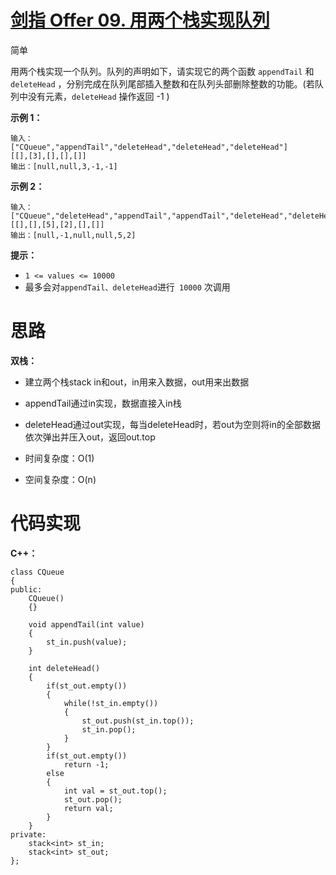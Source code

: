 # [剑指 Offer 09. 用两个栈实现队列](https://leetcode.cn/problems/yong-liang-ge-zhan-shi-xian-dui-lie-lcof/)

简单



用两个栈实现一个队列。队列的声明如下，请实现它的两个函数 `appendTail` 和 `deleteHead` ，分别完成在队列尾部插入整数和在队列头部删除整数的功能。(若队列中没有元素，`deleteHead` 操作返回 -1 )

 

**示例 1：**

```
输入：
["CQueue","appendTail","deleteHead","deleteHead","deleteHead"]
[[],[3],[],[],[]]
输出：[null,null,3,-1,-1]
```

**示例 2：**

```
输入：
["CQueue","deleteHead","appendTail","appendTail","deleteHead","deleteHead"]
[[],[],[5],[2],[],[]]
输出：[null,-1,null,null,5,2]
```

**提示：**

- `1 <= values <= 10000`
- 最多会对` appendTail、deleteHead `进行` 10000` 次调用



# 思路

**双栈：**

- 建立两个栈stack in和out，in用来入数据，out用来出数据
- appendTail通过in实现，数据直接入in栈
- deleteHead通过out实现，每当deleteHead时，若out为空则将in的全部数据依次弹出并压入out，返回out.top
- 时间复杂度：O(1)

- 空间复杂度：O(n)



# 代码实现

**C++：**

```
class CQueue
{
public:
    CQueue()
    {}
    
    void appendTail(int value)
    {
        st_in.push(value);
    }
    
    int deleteHead()
    {
        if(st_out.empty())
        {
            while(!st_in.empty())
            {
                st_out.push(st_in.top());
                st_in.pop();
            }
        }
        if(st_out.empty())
            return -1;
        else
        {
            int val = st_out.top();
            st_out.pop();
            return val;
        }
    }
private:
    stack<int> st_in;
    stack<int> st_out;
};
```